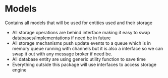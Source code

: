 # Models

Contains all models that will be used for entities used and their storage

- All storage operations are behind interface making it easy to swap databases/implementations if need be in future
- All storage mechanisms push update events to a queue which is in memory queue running with channels but it is also a interface so we can swap it out with any message broker if need be.
- All database entity are using generic utility function to save time
- Everything outside this package will use interfaces to access storage engine

